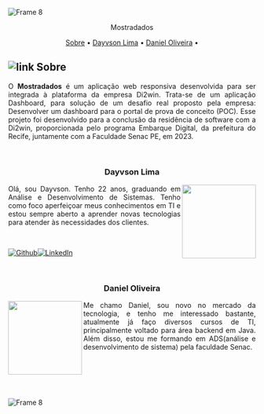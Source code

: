 
![Frame 8](https://github.com/dayvsonlsantos/p-mostra-dados/assets/102249811/d2c1c245-fc00-45bf-8f79-a2a469756a6f)

<p align="center">
 Mostradados
</p>

<p align="center">
 <a href="#Sobre">Sobre</a> •
 <a href="#Dayvson-Lima">Dayvson Lima</a> •
 <a href="#Daniel-Oliveira">Daniel Oliveira</a> • 
</p>

## ![link](https://github.com/dayvsonlsantos/p-mostra-dados/assets/102249811/6487f089-0953-418f-b661-4ba593e08c4c)  Sobre

<p align=justify>O <b>Mostradados</b> é um aplicação web responsiva desenvolvida para ser integrada à plataforma da empresa Di2win. Trata-se de um aplicação Dashboard, para solução de um desafio real proposto pela empresa: Desenvolver um dashboard para o portal de prova de conceito (POC). Esse projeto foi desenvolvido para a conclusão da residência de software com a Di2win, proporcionada pelo programa Embarque Digital, da prefeitura do Recife, juntamente com a Faculdade Senac PE, em 2023.</p>

<br/>

### <p align=center>Dayvson Lima<p/>

<img align='right' src='https://avatars.githubusercontent.com/u/102249811?s=400&u=2843e9ff654eb5587f9e6ad6b873fed0b1c0df77&v=4' width="150px;">

<p align=justify>Olá, sou Dayvson. Tenho 22 anos, graduando em Análise e Desenvolvimento de Sistemas. Tenho como foco aperfeiçoar meus conhecimentos em TI e estou sempre aberto a aprender novas tecnologias para atender às necessidades dos clientes.</p>

<br />

[![Github](https://img.shields.io/badge/GitHub-100000?style=for-the-badge&logo=github&logoColor=white)](https://www.linkedin.com/in/dayvsonlimasantos)[![LinkedIn](https://img.shields.io/badge/linkedin-%230077B5.svg?&style=for-the-badge&logo=linkedin&logoColor=white)](https://github.com/dayvsonlsantos)

<br/>

### <p align=center>Daniel Oliveira<p/>

<img align='left' src='https://github.com/dayvsonlsantos/p-near-hospital/assets/102249811/a01154cd-50fb-4cad-96e9-c74a1276586b' width="150px;">

<p align=justify>Me chamo Daniel, sou novo no mercado da tecnologia, e tenho me interessado bastante, atualmente já faço diversos cursos de TI, principalmente voltado para área backend em Java. Além disso, estou me formando em ADS(análise e desenvolvimento de sistema) pela faculdade Senac.</p>

<br/>
<br/>
<br/>
<br/>

![Frame 8](https://github.com/dayvsonlsantos/p-mostra-dados/assets/102249811/d2c1c245-fc00-45bf-8f79-a2a469756a6f)

